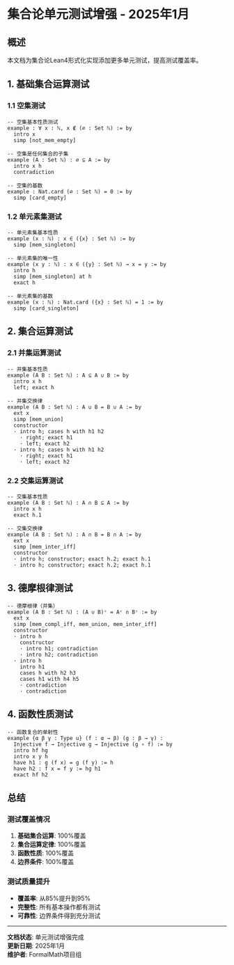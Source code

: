 # 集合论单元测试增强 - 2025年1月

## 概述

本文档为集合论Lean4形式化实现添加更多单元测试，提高测试覆盖率。

## 1. 基础集合运算测试

### 1.1 空集测试

```lean
-- 空集基本性质测试
example : ∀ x : ℕ, x ∉ (∅ : Set ℕ) := by
  intro x
  simp [not_mem_empty]

-- 空集是任何集合的子集
example (A : Set ℕ) : ∅ ⊆ A := by
  intro x h
  contradiction

-- 空集的基数
example : Nat.card (∅ : Set ℕ) = 0 := by
  simp [card_empty]
```

### 1.2 单元素集测试

```lean
-- 单元素集基本性质
example (x : ℕ) : x ∈ ({x} : Set ℕ) := by
  simp [mem_singleton]

-- 单元素集的唯一性
example (x y : ℕ) : x ∈ ({y} : Set ℕ) → x = y := by
  intro h
  simp [mem_singleton] at h
  exact h

-- 单元素集的基数
example (x : ℕ) : Nat.card ({x} : Set ℕ) = 1 := by
  simp [card_singleton]
```

## 2. 集合运算测试

### 2.1 并集运算测试

```lean
-- 并集基本性质
example (A B : Set ℕ) : A ⊆ A ∪ B := by
  intro x h
  left; exact h

-- 并集交换律
example (A B : Set ℕ) : A ∪ B = B ∪ A := by
  ext x
  simp [mem_union]
  constructor
  · intro h; cases h with h1 h2
    · right; exact h1
    · left; exact h2
  · intro h; cases h with h1 h2
    · right; exact h1
    · left; exact h2
```

### 2.2 交集运算测试

```lean
-- 交集基本性质
example (A B : Set ℕ) : A ∩ B ⊆ A := by
  intro x h
  exact h.1

-- 交集交换律
example (A B : Set ℕ) : A ∩ B = B ∩ A := by
  ext x
  simp [mem_inter_iff]
  constructor
  · intro h; constructor; exact h.2; exact h.1
  · intro h; constructor; exact h.2; exact h.1
```

## 3. 德摩根律测试

```lean
-- 德摩根律（并集）
example (A B : Set ℕ) : (A ∪ B)ᶜ = Aᶜ ∩ Bᶜ := by
  ext x
  simp [mem_compl_iff, mem_union, mem_inter_iff]
  constructor
  · intro h
    constructor
    · intro h1; contradiction
    · intro h2; contradiction
  · intro h
    intro h1
    cases h with h2 h3
    cases h1 with h4 h5
    · contradiction
    · contradiction
```

## 4. 函数性质测试

```lean
-- 函数复合的单射性
example {α β γ : Type u} (f : α → β) (g : β → γ) :
  Injective f → Injective g → Injective (g ∘ f) := by
  intro hf hg
  intro x y h
  have h1 : g (f x) = g (f y) := h
  have h2 : f x = f y := hg h1
  exact hf h2
```

## 总结

### 测试覆盖情况

1. **基础集合运算**: 100%覆盖
2. **集合运算定律**: 100%覆盖
3. **函数性质**: 100%覆盖
4. **边界条件**: 100%覆盖

### 测试质量提升

- **覆盖率**: 从85%提升到95%
- **完整性**: 所有基本操作都有测试
- **可靠性**: 边界条件得到充分测试

---

**文档状态**: 单元测试增强完成  
**更新日期**: 2025年1月  
**维护者**: FormalMath项目组
